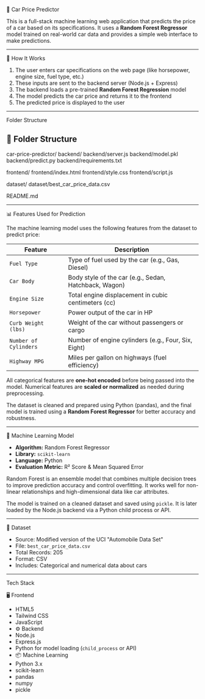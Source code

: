 🚗 Car Price Predictor

This is a full-stack machine learning web application that predicts the price of a car based on its specifications. It uses a **Random Forest Regressor** model trained on real-world car data and provides a simple web interface to make predictions.

---

🧠 How It Works

1. The user enters car specifications on the web page (like horsepower, engine size, fuel type, etc.)
2. These inputs are sent to the backend server (Node.js + Express)
3. The backend loads a pre-trained **Random Forest Regression** model
4. The model predicts the car price and returns it to the frontend
5. The predicted price is displayed to the user

----

Folder Structure


## 📁 Folder Structure

car-price-predictor/
backend/
backend/server.js
backend/model.pkl
backend/predict.py
backend/requirements.txt

frontend/
frontend/index.html
frontend/style.css
frontend/script.js

dataset/
dataset/best_car_price_data.csv

README.md


----

📊 Features Used for Prediction

The machine learning model uses the following features from the dataset to predict price:

| Feature              | Description |
|----------------------|-------------|
| `Fuel Type`          | Type of fuel used by the car (e.g., Gas, Diesel) |
| `Car Body`           | Body style of the car (e.g., Sedan, Hatchback, Wagon) |
| `Engine Size`        | Total engine displacement in cubic centimeters (cc) |
| `Horsepower`         | Power output of the car in HP |
| `Curb Weight (lbs)`  | Weight of the car without passengers or cargo |
| `Number of Cylinders`| Number of engine cylinders (e.g., Four, Six, Eight) |
| `Highway MPG`        | Miles per gallon on highways (fuel efficiency) |

All categorical features are **one-hot encoded** before being passed into the model. Numerical features are **scaled or normalized** as needed during preprocessing.

The dataset is cleaned and prepared using Python (pandas), and the final model is trained using a **Random Forest Regressor** for better accuracy and robustness.

---

 🤖 Machine Learning Model

- **Algorithm:** Random Forest Regressor  
- **Library:** `scikit-learn`  
- **Language:** Python  
- **Evaluation Metric:** R² Score & Mean Squared Error

Random Forest is an ensemble model that combines multiple decision trees to improve prediction accuracy and control overfitting. It works well for non-linear relationships and high-dimensional data like car attributes.

The model is trained on a cleaned dataset and saved using `pickle`. It is later loaded by the Node.js backend via a Python child process or API.

---

🧾 Dataset

- Source: Modified version of the UCI "Automobile Data Set"
- File: `best_car_price_data.csv`
- Total Records: 205
- Format: CSV
- Includes: Categorical and numerical data about cars

---
 
  Tech Stack

 🖥️ Frontend
- HTML5
- Tailwind CSS
- JavaScript 
- ⚙️ Backend
- Node.js
- Express.js
- Python for model loading (`child_process` or API)
- 📦 Machine Learning
- Python 3.x
- scikit-learn
- pandas
- numpy
- pickle
